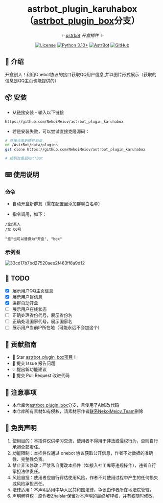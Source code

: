 
<div align="center">

# astrbot_plugin_karuhabox（[astrbot_plugin_box](https://github.com/Zhalslar/astrbot_plugin_box)分支）

_✨ [astrbot](https://github.com/AstrBotDevs/AstrBot) 开盒插件 ✨_  

[![License](https://img.shields.io/badge/License-MIT-brightgreen.svg)](https://opensource.org/licenses/MIT)
[![Python 3.10+](https://img.shields.io/badge/Python-3.10%2B-blue.svg)](https://www.python.org/)
[![AstrBot](https://img.shields.io/badge/AstrBot-3.4%2B-yellow.svg)](https://github.com/Soulter/AstrBot)
[![GitHub](https://img.shields.io/badge/原作者-Zhalslar-purple.svg)](https://github.com/Zhalslar)

</div>

## 🤝 介绍

开盒别人！利用Onebot协议的接口获取QQ用户信息,并以图片形式展示（获取的信息是QQ主页也能提供的）

## 📦 安装

- 从链接安装 - 输入以下链接
``` text
https://github.com/NekoiMeiov/astrbot_plugin_karuhabox
```
- 若是安装失败，可以尝试直接克隆源码：
```bash
# 克隆仓库到插件目录
cd /AstrBot/data/plugins
git clone https://github.com/NekoiMeiov/astrbot_plugin_karuhabox

# 控制台重启AstrBot
```

## ⌨️ 使用说明

### 命令

- 自动开盒新群友（需在配置里添加群聊白名单）

- 指令调用，如下：

```plaintext
/盒@某人
/盒 QQ号

"盒"也可以替换为"开盒", "box"
```

### 示例图

![33cd17b7bd27520aee2f463ff8a9d12](https://github.com/user-attachments/assets/97ffe26f-bf18-4cbe-93f4-1eb82e08edeb)

## 🤝 TODO


- [x] 展示用户QQ主页信息
- [x] 展示用户群信息
- [x] 进群自动开盒
- [ ] 展示用户在线状态
- [ ] 正确处理省份代号，展示省份名
- [ ] 正确处理国家代号，展示国家名
- [ ] 展示用户当前IP所在地（可能永远不会加这个）

## 👥 贡献指南

- 🌟 Star [astrbot_plugin_box项目](https://github.com/Zhalslar/astrbot_plugin_box)！
- 🐛 提交 Issue 报告问题
- 💡 提出新功能建议
- 🔧 提交 Pull Request 改进代码

## 📌 注意事项

- 本仓库为[astrbot_plugin_box](https://github.com/Zhalslar/astrbot_plugin_box)分支，且使用了AI修改代码
- 本仓库所有素材如有侵权，请素材原作者[联系NekoiMeiov_Team](mailto:team@fdmnya.top)删除

## 🚫 免责声明

1. 使用目的：本插件仅供学习交流，使用者不得用于非法或侵权行为，否则自行承担全部责任。
2. 功能限制：本插件仅通过 onebot 协议获取公开信息，作者不对数据的准确性、完整性负责。
3. 禁止非法修改：严禁私自魔改本插件（如接入社工库等违规操作），违者自行承担法律责任。
4. 风险自担：使用者应自行评估使用风险，作者不对使用过程中产生的任何损失或风险承担责任。
5. 法律适用：本声明适用中华人民共和国法律，争议由作者所在地法院管辖。
6. 声明解释权：原作者Zhalslar保留对本声明的最终解释权，并有权随时修改。